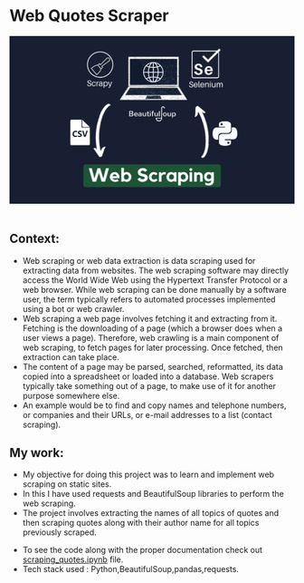 # Web Quotes Scraper


<center><img src= "https://raw.githubusercontent.com/ashwinshetgaonkar/kaggle-kernel-images/main/web%20scraping.png" alt ="web scraping" style='width:600px;'></center><br>



## Context:
* Web scraping or web data extraction is data scraping used for extracting data from websites. The web scraping software may directly access the World Wide Web using the Hypertext Transfer Protocol or a web browser. While web scraping can be done manually by a software user, the term typically refers to automated processes implemented using a bot or web crawler. 
* Web scraping a web page involves fetching it and extracting from it. Fetching is the downloading of a page (which a browser does when a user views a page). Therefore, web crawling is a main component of web scraping, to fetch pages for later processing. Once fetched, then extraction can take place. 
* The content of a page may be parsed, searched, reformatted, its data copied into a spreadsheet or loaded into a database. Web scrapers typically take something out of a page, to make use of it for another purpose somewhere else.
*  An example would be to find and copy names and telephone numbers, or companies and their URLs, or e-mail addresses to a list (contact scraping).


## My work:
* My objective for doing this project was to learn and implement web scraping on static sites.
* In this I have used requests and BeautifulSoup libraries to perform the web scraping.
* The project involves extracting the names of all topics of quotes and then scraping quotes along with their author name for all topics
  previously scraped.
<!-- * Building a wep app using Streamlit that performs the above mentioned tasks. -->
* To see the code along with the proper documentation check out [scraping_quotes.ipynb](https://github.com/ashwinshetgaonkar/Web-Quotes-Scraper/blob/main/scraping_quotes.ipynb) file.
* Tech stack used : Python,BeautifulSoup,pandas,requests.


<!-- ## Web app working:

* The user needs to select the topic on which he/she wants to see the quotes then the application will display 10 quotes by scraping the web in real time.

* To use the web app bulit using streamlit check out [app.py](https://share.streamlit.io/ashwinshetgaonkar/web-quotes-scraper/main/app.py).
 -->

